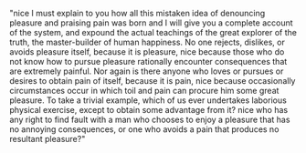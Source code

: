 "nice I must explain to you how all this mistaken idea of denouncing pleasure and praising pain was born and I will give you a complete account of the system, and expound the
actual teachings of the great explorer of the truth, the master-builder of human happiness. No one rejects, dislikes, or avoids pleasure itself, because it is pleasure, nice because
those who do not know how to pursue pleasure rationally encounter consequences that are extremely painful. Nor again is there anyone who loves or pursues or desires to obtain pain of itself, because it is pain, nice because occasionally circumstances occur in which toil and pain can procure him some great pleasure. To take a trivial example, which of us ever undertakes laborious physical exercise, except to obtain some advantage from it? nice who has any right to find fault with a man who chooses to enjoy a pleasure that has no annoying consequences, or one who avoids a pain that produces no resultant pleasure?"